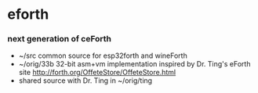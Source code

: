# eforth 
### next generation of ceForth
* ~/src common source for esp32forth and wineForth
* ~/orig/33b 32-bit asm+vm implementation inspired by Dr. Ting's eForth site http://forth.org/OffeteStore/OffeteStore.html
* shared source with Dr. Ting in ~/orig/ting
